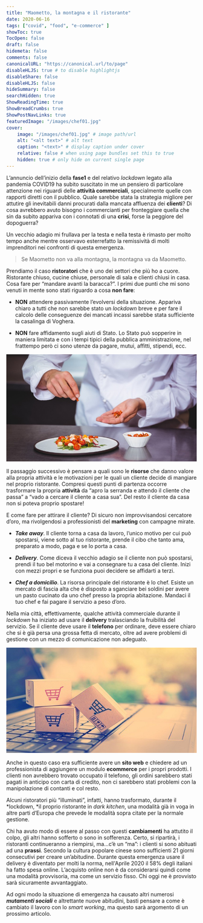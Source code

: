 ```yaml
---
title: "Maometto, la montagna e il ristorante"
date: 2020-06-16
tags: ["covid", "food", "e-commerce" ]
showToc: true
TocOpen: false
draft: false
hidemeta: false
comments: false
canonicalURL: "https://canonical.url/to/page"
disableHLJS: true # to disable highlightjs
disableShare: false
disableHLJS: false
hideSummary: false
searchHidden: true
ShowReadingTime: true
ShowBreadCrumbs: true
ShowPostNavLinks: true
featuredImage: "/images/chef01.jpg"
cover:
    image: "/images/chef01.jpg" # image path/url
    alt: "<alt text>" # alt text
    caption: "<text>" # display caption under cover
    relative: false # when using page bundles set this to true
    hidden: true # only hide on current single page
---
```

L’annuncio dell’inizio della **fase1** e del relativo *lockdown* legato alla pandemia COVID19 ha subito suscitato in me un pensiero di particolare attenzione nei riguardi delle **attività commerciali**, specialmente quelle con rapporti diretti con il pubblico. Quale sarebbe stata la strategia migliore per attutire gli inevitabili danni procurati dalla mancata affluenza dei **clienti**? Di cosa avrebbero avuto bisogno i commercianti per fronteggiare quella che sin da subito appariva con i connotati di una **crisi**, forse la peggiore del dopoguerra?

Un vecchio adagio mi frullava per la testa e nella testa è rimasto per molto tempo anche mentre osservavo esterrefatto la remissività di molti imprenditori nei confronti di questa emergenza.
> Se Maometto non va alla montagna, la montagna va da Maometto.

Prendiamo il caso **ristoratori** che è uno dei settori che più ho a cuore. Ristorante chiuso, cucine chiuse, personale di sala e clienti chiusi in casa. Cosa fare per “mandare avanti la baracca?”. I primi due punti che mi sono venuti in mente sono stati riguardo a cosa **non fare**:

* **NON** attendere passivamente l’evolversi della situazione. Appariva chiaro a tutti che non sarebbe stato un *lockdown* breve e per fare il calcolo delle conseguenze dei mancati incassi sarebbe stata sufficiente la casalinga di Voghera.

* **NON** fare affidamento sugli aiuti di Stato. Lo Stato può sopperire in maniera limitata e con i tempi tipici della pubblica amministrazione, nel frattempo però ci sono utenze da pagare, mutui, affitti, stipendi, ecc.

![aaaa](/images/chef01.jpg)

Il passaggio successivo è pensare a quali sono le **risorse** che danno valore alla propria attività e le motivazioni per le quali un cliente decide di mangiare nel proprio ristorante. Compresi questi punti di partenza occorre trasformare la propria **attività** da “apro la serranda e attendo il cliente che passa” a “vado a cercare il cliente a casa sua”. Del resto il cliente da casa non si poteva proprio spostare!

E come fare per attirare il cliente? Di sicuro non improvvisandosi cercatore d’oro, ma rivolgendosi a professionisti del **marketing** con campagne mirate.

* ***Take away***. Il cliente torna a casa da lavoro, l’unico motivo per cui può spostarsi, viene sotto al tuo ristorante, prende il cibo che tanto ama, preparato a modo, paga e se lo porta a casa.

* ***Delivery***. Come diceva il vecchio adagio se il cliente non può spostarsi, prendi il tuo bel motorino e vai a consegnare tu a casa del cliente. Inizi con mezzi propri e se funziona puoi decidere se affidarti a terzi.

* ***Chef a domicilio***. La risorsa principale del ristorante è lo chef. Esiste un mercato di fascia alta che è disposto a sganciare bei soldini per avere un pasto cucinato da uno chef presso la propria abitazione. Mandaci il tuo chef e fai pagare il servizio a peso d’oro.

Nella mia città, effettivamente, qualche attività commerciale durante il *lockdown* ha iniziato ad usare il **delivery** tralasciando la fruibilità del servizio. Se il cliente deve usare il **telefono** per ordinare, deve essere chiaro che si è già persa una grossa fetta di mercato, oltre ad avere problemi di gestione con un mezzo di comunicazione non adeguato.

![](/images/computer01.jpg)

Anche in questo caso era sufficiente avere un **sito web** e chiedere ad un professionista di aggiungere un modulo **ecommerce** per i propri prodotti. I clienti non avrebbero trovato occupato il telefono, gli ordini sarebbero stati pagati in anticipo con carta di credito, non ci sarebbero stati problemi con la manipolazione di contanti e col resto.

Alcuni ristoratori più “illuminati”, infatti, hanno trasformato, durante il *lockdown, *il proprio ristorante in *dark kitchen*, una modalità già in voga in altre parti d’Europa che prevede le modalità sopra citate per la normale gestione.

Chi ha avuto modo di essere al passo con questi **cambiamenti** ha attutito il colpo, gli altri hanno sofferto o sono in sofferenza. Certo, si ripartirà, i ristoranti continueranno a riempirsi, ma…c’è un “ma”: i clienti si sono abituati ad una **prassi**. Secondo la cultura popolare cinese sono sufficienti 21 giorni consecutivi per creare un’abitudine. Durante questa emergenza usare il delivery è diventato per molti la norma, nell'Aprile 2020 il 58% degli italiani ha fatto spesa online. L’acquisto online non è da considerarsi quindi come una modalità provvisoria, ma come un servizio fisso. Chi oggi ne è provvisto sarà sicuramente avvantaggiato.

Ad ogni modo la situazione di emergenza ha causato altri numerosi ***mutamenti sociali*** e altrettante nuove abitudini, basti pensare a come è cambiato il lavoro con lo *smart working*, ma questo sarà argomento di un prossimo articolo.
